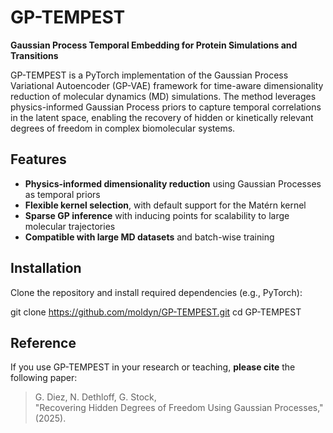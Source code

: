 # GP-TEMPEST

**Gaussian Process Temporal Embedding for Protein Simulations and Transitions**

GP-TEMPEST is a PyTorch implementation of the Gaussian Process Variational Autoencoder (GP-VAE) framework for time-aware dimensionality reduction of molecular dynamics (MD) simulations. The method leverages physics-informed Gaussian Process priors to capture temporal correlations in the latent space, enabling the recovery of hidden or kinetically relevant degrees of freedom in complex biomolecular systems.

## Features

- **Physics-informed dimensionality reduction** using Gaussian Processes as temporal priors  
- **Flexible kernel selection**, with default support for the Matérn kernel  
- **Sparse GP inference** with inducing points for scalability to large molecular trajectories  
- **Compatible with large MD datasets** and batch-wise training  

## Installation

Clone the repository and install required dependencies (e.g., PyTorch):

git clone https://github.com/moldyn/GP-TEMPEST.git
cd GP-TEMPEST

## Reference

If you use GP-TEMPEST in your research or teaching, **please cite** the following paper:

> G. Diez, N. Dethloff, G. Stock,  
> "Recovering Hidden Degrees of Freedom Using Gaussian Processes,"  
> (2025).
